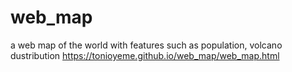 # web_map
a web map of the world with features such as population, volcano dustribution
https://tonioyeme.github.io/web_map/web_map.html
